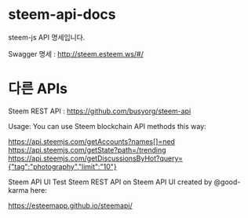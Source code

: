 # steem-api-docs

steem-js API 명세입니다. 

Swagger 명세 : http://steem.esteem.ws/#/


# 다른 APIs

Steem REST API : https://github.com/busyorg/steem-api

Usage:
You can use Steem blockchain API methods this way:

https://api.steemjs.com/getAccounts?names[]=ned
https://api.steemjs.com/getState?path=/trending
https://api.steemjs.com/getDiscussionsByHot?query={"tag":"photography","limit":"10"}

Steem API UI
Test Steem REST API on Steem API UI created by @good-karma here:

https://esteemapp.github.io/steemapi/
